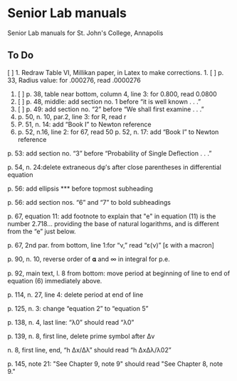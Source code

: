 # Senior Lab manuals
 Senior Lab manuals for St. John's College, Annapolis

 ## To Do
[ ] 1. Redraw Table VI, Millikan paper, in Latex to make corrections.
    1. [ ] p. 33, Radius value: for .000276, read .0000276
1. [ ] p. 38, table near bottom, column 4, line 3: for 0.800, read 0.0800
1. [ ] p. 48, middle: add section no. 1 before “it is well known . . .”
1. [ ] p. 49: add section no. “2” before “We shall first examine . . .”
5. p. 50, n. 10, par.2, line 3: for R, read r
6. P. 51, n. 14: add “Book I” to Newton reference
7. p. 52, n.16, line 2: for 67, read 50
p. 52, n. 17: add “Book I” to Newton reference

p. 53: add section no. “3” before “Probability of Single Deflection . . .”

p. 54, n. 24:delete extraneous dφ’s after close parentheses in differential equation

p. 56: add ellipsis *** before topmost subheading

p. 56: add section nos. “6” and “7” to bold subheadings

p. 67, equation 11: add footnote to explain that "e" in equation (11) is the number 2.718... providing the base of natural logarithms, and is different from the “e” just below.

p. 67, 2nd par. from bottom, line 1:for “ν,” read “ε(ν)” [ε with a macron]

p. 90, n. 10, reverse order of 𝛂 and ∞ in integral for p.e.

p. 92, main text, l. 8 from bottom: move period at beginning of line to end of equation (6) immediately above.

p. 114, n. 27, line 4: delete period at end of line

p. 125, n. 3: change “equation 2” to “equation 5”

p. 138, n. 4, last line: “λ0” should read “λ0”

p. 139, n. 8, first line, delete prime symbol after Δv

n. 8, first line, end, “h Δx/Δλ” should read “h ΔxΔλ/λ02”

p. 145, note 21: "See Chapter 9, note 9" should read "See Chapter 8, note 9."
